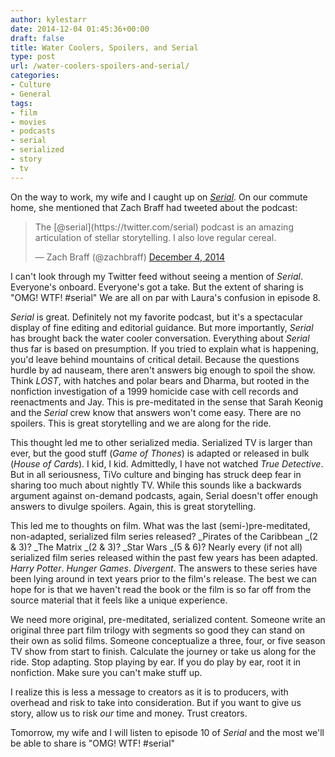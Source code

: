 ```yaml
---
author: kylestarr
date: 2014-12-04 01:45:36+00:00
draft: false
title: Water Coolers, Spoilers, and Serial
type: post
url: /water-coolers-spoilers-and-serial/
categories:
- Culture
- General
tags:
- film
- movies
- podcasts
- serial
- serialized
- story
- tv
---
```


On the way to work, my wife and I caught up on _[Serial](https://itunes.apple.com/us/podcast/serial/id917918570?mt=2)_. On our commute home, she mentioned that Zach Braff had tweeted about the podcast:


<blockquote>The [@serial](https://twitter.com/serial) podcast is an amazing articulation of stellar storytelling. I also love regular cereal.

— Zach Braff (@zachbraff) [December 4, 2014](https://twitter.com/zachbraff/status/540305906861219840)</blockquote>


I can't look through my Twitter feed without seeing a mention of _Serial_. Everyone's onboard. Everyone's got a take. But the extent of sharing is "OMG! WTF! #serial" We are all on par with Laura's confusion in episode 8.

_Serial_ is great. Definitely not my favorite podcast, but it's a spectacular display of fine editing and editorial guidance. But more importantly, _Serial_ has brought back the water cooler conversation. Everything about _Serial_ thus far is based on presumption. If you tried to explain what is happening, you'd leave behind mountains of critical detail. Because the questions hurdle by ad nauseam, there aren't answers big enough to spoil the show. Think _LOST_, with hatches and polar bears and Dharma, but rooted in the nonfiction investigation of a 1999 homicide case with cell records and reenactments and Jay. This is pre-meditated in the sense that Sarah Keonig and the _Serial_ crew know that answers won't come easy. There are no spoilers. This is great storytelling and we are along for the ride.

This thought led me to other serialized media. Serialized TV is larger than ever, but the good stuff (_Game of Thones_) is adapted or released in bulk (_House of Cards_). I kid, I kid. Admittedly, I have not watched _True Detective_. But in all seriousness, TiVo culture and binging has struck deep fear in sharing too much about nightly TV. While this sounds like a backwards argument against on-demand podcasts, again, Serial doesn't offer enough answers to divulge spoilers. Again, this is great storytelling.

This led me to thoughts on film. What was the last (semi-)pre-meditated, non-adapted, serialized film series released? _Pirates of the Caribbean _(2 & 3)? _The Matrix _(2 & 3)? _Star Wars _(5 & 6)? Nearly every (if not all) serialized film series released within the past few years has been adapted. _Harry Potter_. _Hunger Games_. _Divergent_. The answers to these series have been lying around in text years prior to the film's release. The best we can hope for is that we haven't read the book or the film is so far off from the source material that it feels like a unique experience.

We need more original, pre-meditated, serialized content. Someone write an original three part film trilogy with segments so good they can stand on their own as solid films. Someone conceptualize a three, four, or five season TV show from start to finish. Calculate the journey or take us along for the ride. Stop adapting. Stop playing by ear. If you do play by ear, root it in nonfiction. Make sure you can't make stuff up.

I realize this is less a message to creators as it is to producers, with overhead and risk to take into consideration. But if you want to give us story, allow us to risk _our_ time and money. Trust creators.

Tomorrow, my wife and I will listen to episode 10 of _Serial_ and the most we'll be able to share is "OMG! WTF! #serial"
